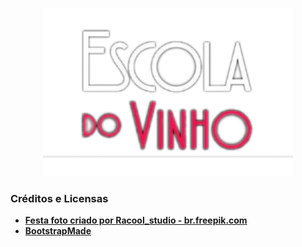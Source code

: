 <p align="center"><img src="./public/site/assets/img/escolaDoVinho.png" width="400" style="background: black;"></p>

### Créditos e Licensas

- **[Festa foto criado por Racool_studio - br.freepik.com](https://br.freepik.com/fotos/festa)**
- **[BootstrapMade](https://bootstrapmade.com/free-html-bootstrap-template-my-resume/)**

